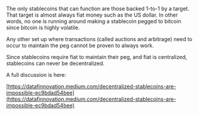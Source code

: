 The only stablecoins that can function are those backed 1-to-1 by a target. That target is almost always fiat money such as the US dollar. In other words, no one is running around making a stablecoin pegged to bitcoin since bitcoin is highly volatile.

Any other set up where transactions (called auctions and arbitrage) need to occur to maintain the peg cannot be proven to always work.

Since stablecoins require fiat to maintain their peg, and fiat is centralized, stablecoins can never be decentralized.

A full discussion is here:

[https://datafinnovation.medium.com/decentralized-stablecoins-are-impossible-ec9bdad54bee](https://datafinnovation.medium.com/decentralized-stablecoins-are-impossible-ec9bdad54bee)